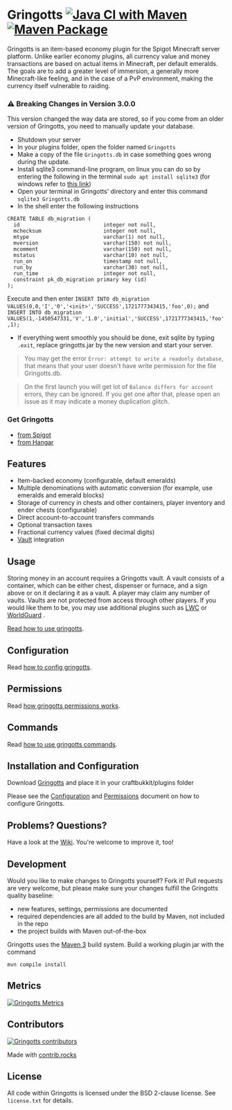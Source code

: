 Gringotts [![Java CI with Maven](https://github.com/nikosgram/gringotts/actions/workflows/maven.yml/badge.svg)](https://github.com/nikosgram/gringotts/actions/workflows/maven.yml) [![Maven Package](https://github.com/nikosgram/gringotts/actions/workflows/maven-publish.yml/badge.svg)](https://github.com/nikosgram/gringotts/actions/workflows/maven-publish.yml)
=========

Gringotts is an item-based economy plugin for the Spigot Minecraft server platform. Unlike earlier economy plugins, all
currency value and money transactions are based on actual items in Minecraft, per default emeralds. The goals are to add
a greater level of immersion, a generally more Minecraft-like feeling, and in the case of a PvP environment, making the
currency itself vulnerable to raiding.


### ⚠ Breaking Changes in Version 3.0.0

This version changed the way data are stored, so if you come from an older version of Gringotts, you need to manually update your database.

- Shutdown your server
- In your plugins folder, open the folder named `Gringotts`
- Make a copy of the file `Gringotts.db` in case something goes wrong during the update.
- Install sqlite3 command-line program, on linux you can do so by entering the following in the terminal `sudo apt install sqlite3`
(for windows refer to [this link](https://www.sqlite.org/cli.html))
- Open your terminal in Gringotts' directory and enter this command `sqlite3 Gringotts.db`
- In the shell enter the following instructions
```
CREATE TABLE db_migration (
  id                           integer not null,
  mchecksum                    integer not null,
  mtype                        varchar(1) not null,
  mversion                     varchar(150) not null,
  mcomment                     varchar(150) not null,
  mstatus                      varchar(10) not null,
  run_on                       timestamp not null,
  run_by                       varchar(30) not null,
  run_time                     integer not null,
  constraint pk_db_migration primary key (id)
);
```
Execute and then enter
`INSERT INTO db_migration VALUES(0,0,'I','0','<init>','SUCCESS',1721777343415,'foo',0);`
and
`INSERT INTO db_migration VALUES(1,-1450547331,'V','1.0','initial','SUCCESS',1721777343415,'foo',1);`

- If everything went smoothly you should be done, exit sqlite by typing `.exit`, replace gringotts.jar by the new version and start your server.

> You may get the error `Error: attempt to write a readonly database`, that means that your user doesn't have write permission for the file Gringotts.db.

> On the first launch you will get lot of `Balance differs for account` errors, they can be ignored. If you get one after that, please open an issue as it may indicate a money duplication glitch.


### Get Gringotts

- [from Spigot](https://www.spigotmc.org/resources/gringotts.42071/)
- [from Hangar](https://hangar.papermc.io/nikosgram/Gringotts)

Features
--------

* Item-backed economy (configurable, default emeralds)
* Multiple denominations with automatic conversion (for example, use emeralds and emerald blocks)
* Storage of currency in chests and other containers, player inventory and ender chests (configurable)
* Direct account-to-account transfers commands
* Optional transaction taxes
* Fractional currency values (fixed decimal digits)
* [Vault](https://www.spigotmc.org/resources/vault.34315/) integration

Usage
-----
Storing money in an account requires a Gringotts vault. A vault consists of a container, which can be either chest,
dispenser or furnace, and a sign above or on it declaring it as a vault. A player may claim any number of
vaults. Vaults are not protected from access through other players. If you would like them to be, you may use additional
plugins such as [LWC](https://dev.bukkit.org/projects/lwc/) or [WorldGuard](https://dev.bukkit.org/projects/worldguard/)
.

[Read how to use gringotts](https://github.com/nikosgram/Gringotts/wiki/Usage).

Configuration
-----
Read [how to config gringotts](https://github.com/nikosgram/Gringotts/wiki/Configuration).

Permissions
-----
Read [how gringotts permissions works](https://github.com/nikosgram/Gringotts/wiki/Permissions).

Commands
--------
Read [how to use gringotts commands](https://github.com/nikosgram/Gringotts/wiki/Commands).

Installation and Configuration
------------------------------
Download [Gringotts](https://www.spigotmc.org/resources/gringotts.42071/) and place it in your craftbukkit/plugins
folder

Please see the [Configuration](https://github.com/nikosgram/Gringotts/wiki/Permissions)
and [Permissions](https://github.com/nikosgram/Gringotts/wiki/Permissions) document on how to configure Gringotts.

Problems? Questions?
--------------------
Have a look at the [Wiki](https://github.com/nikosgram/Gringotts/wiki). You're welcome to improve it, too!

Development
-----------
Would you like to make changes to Gringotts yourself? Fork it!
Pull requests are very welcome, but please make sure your changes fulfill the Gringotts quality baseline:

* new features, settings, permissions are documented
* required dependencies are all added to the build by Maven, not included in the repo
* the project builds with Maven out-of-the-box

Gringotts uses the [Maven 3](http://maven.apache.org/) build system. Build a working plugin jar with the command

```shell
mvn compile install
```

Metrics
-------
[![Gringotts Metrics](https://bstats.org/signatures/bukkit/Gringotts.svg)](https://bstats.org/plugin/bukkit/Gringotts/4998)

## Contributors

<a href="https://github.com/nikosgram/gringotts/graphs/contributors">
  <img src="https://contrib.rocks/image?repo=nikosgram/gringotts"  alt="Gringotts contributors"/>
</a>

Made with [contrib.rocks](https://contrib.rocks/preview?repo=nikosgram%2Fgringotts)

License
-------
All code within Gringotts is licensed under the BSD 2-clause license. See `license.txt` for details.
